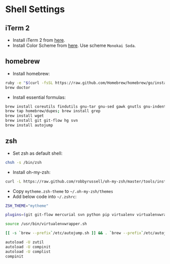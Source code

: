 Shell Settings
==============

## iTerm 2

* Install iTerm 2 from [here](http://www.iterm2.com/).
* Install Color Scheme from [here](https://github.com/mbadolato/iTerm2-Color-Schemes). Use scheme `Monokai Soda`.

## homebrew

* Install homebrew:

```bash
ruby -e "$(curl -fsSL https://raw.github.com/Homebrew/homebrew/go/install)"
brew doctor
```

* Install essential formulas:

```bash
brew install coreutils findutils gnu-tar gnu-sed gawk gnutls gnu-indent gnu-getopt
brew tap homebrew/dupes; brew install grep
brew install wget
brew install git git-flow hg svn
brew install autojump
```

## zsh

* Set zsh as default shell:

```bash
chsh -s /bin/zsh
```

* Install oh-my-zsh:

```bash
curl -L https://raw.github.com/robbyrussell/oh-my-zsh/master/tools/install.sh | sh
```

* Copy `mytheme.zsh-theme` to `~/.oh-my-zsh/themes`
* Add below code into `~/.zshrc`:

```bash
ZSH_THEME="mytheme"

plugins=(git git-flow mercurial svn python pip virtualenv virtualenvwrapper sublime vim autojump)

source /usr/bin/virtualenvwrapper.sh

[[ -s `brew --prefix`/etc/autojump.sh ]] && . `brew --prefix`/etc/autojump.sh

autoload -U zutil
autoload -U compinit
autoload -U complist
compinit
```